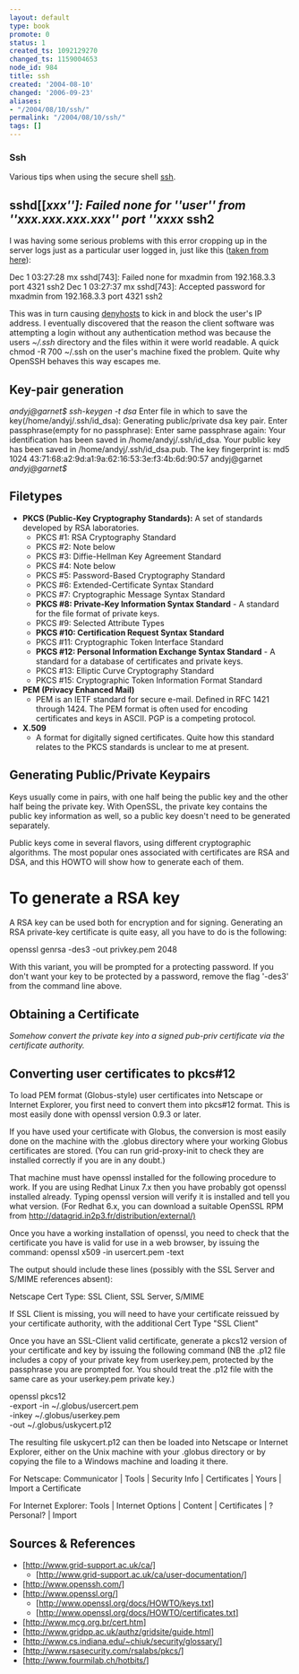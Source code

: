 ```yaml
---
layout: default
type: book
promote: 0
status: 1
created_ts: 1092129270
changed_ts: 1159004653
node_id: 984
title: ssh
created: '2004-08-10'
changed: '2006-09-23'
aliases:
- "/2004/08/10/ssh/"
permalink: "/2004/08/10/ssh/"
tags: []
---
```

### Ssh
Various tips when using the secure shell [ssh](http://www.openssh.com/).
<!--break-->

## sshd[[_xxx'']: Failed none for ''user'' from ''xxx.xxx.xxx.xxx'' port ''xxxx_ ssh2 
I was having some serious problems with this error cropping up in the server logs just as a particular user logged in, just like this ([taken from here](http://www.derkeiler.com/Mailing-Lists/securityfocus/Secure_Shell/2004-12/0001.html)):

 Dec 1 03:27:28 mx sshd[743]: Failed none for mxadmin from 192.168.3.3 port 4321 ssh2
 Dec 1 03:27:37 mx sshd[743]: Accepted password for mxadmin from 192.168.3.3 port 4321 ssh2 

This was in turn causing [denyhosts](http://denyhosts.sourceforge.net/) to kick in and block the user's IP address.  I eventually discovered that the reason the client software was attempting a login without any authentication method was because the users _~/.ssh_ directory and the files within it were world readable.  A quick 
 chmod -R 700 ~/.ssh
on the user's machine fixed the problem.  Quite why OpenSSH behaves this way escapes me.

## Key-pair generation
  _andyj@garnet$ ssh-keygen -t dsa_
  Enter file in which to save the key(/home/andyj/.ssh/id_dsa): 
  Generating public/private dsa key pair.
  Enter passphrase(empty for no passphrase): 
  Enter same passphrase again: 
  Your identification has been saved in /home/andyj/.ssh/id_dsa.
  Your public key has been saved in /home/andyj/.ssh/id_dsa.pub.
  The key fingerprint is:
  md5 1024 43:71:68:a2:9d:a1:9a:62:16:53:3e:f3:4b:6d:90:57 andyj@garnet
  _andyj@garnet$_

## Filetypes

* __PKCS (Public-Key Cryptography Standards):__ A set of standards developed by RSA laboratories.
    * PKCS #1: RSA Cryptography Standard
    * PKCS #2: Note below
    * PKCS #3: Diffie-Hellman Key Agreement Standard
    * PKCS #4: Note below
    * PKCS #5: Password-Based Cryptography Standard
    * PKCS #6: Extended-Certificate Syntax Standard
    * PKCS #7: Cryptographic Message Syntax Standard
    * __PKCS #8: Private-Key Information Syntax Standard__ - A standard for the file format of private keys.
    * PKCS #9: Selected Attribute Types
    * __PKCS #10: Certification Request Syntax Standard__
    * PKCS #11: Cryptographic Token Interface Standard
    * __PKCS #12: Personal Information Exchange Syntax Standard__ - A standard for a database of certificates and private keys.
    * PKCS #13: Elliptic Curve Cryptography Standard
    * PKCS #15: Cryptographic Token Information Format Standard
* __PEM (Privacy Enhanced Mail)__
    * PEM is an IETF standard for secure e-mail. Defined in RFC 1421 through 1424. The PEM format is often used for encoding certificates and keys in ASCII. PGP is a competing protocol.
* __X.509__
    * A format for digitally signed certificates.  Quite how this standard relates to the PKCS standards is unclear to me at present.

## Generating Public/Private Keypairs
Keys usually come in pairs, with one half being the public key and the other half being the private key.  With OpenSSL, the private key contains the
public key information as well, so a public key doesn't need to be
generated separately.

Public keys come in several flavors, using different cryptographic
algorithms.  The most popular ones associated with certificates are
RSA and DSA, and this HOWTO will show how to generate each of them.

# To generate a RSA key
A RSA key can be used both for encryption and for signing.
Generating an RSA private-key certificate is quite easy, all you have to
do is the following:

  openssl genrsa -des3 -out privkey.pem 2048

With this variant, you will be prompted for a protecting password.  If
you don't want your key to be protected by a password, remove the flag
'-des3' from the command line above.

## Obtaining a Certificate
_Somehow convert the private key into a signed pub-priv certificate via the certificate authority._

## Converting user certificates to pkcs#12
To load PEM format (Globus-style) user certificates into Netscape or Internet Explorer, you first need to convert them into pkcs#12 format. This is most easily done with openssl version 0.9.3 or later.

If you have used your certificate with Globus, the conversion is most easily done on the machine with the .globus directory where your working Globus certificates are stored. (You can run grid-proxy-init to check they are installed correctly if you are in any doubt.)

That machine must have openssl installed for the following procedure to work. If you are using Redhat Linux 7.x then you have probably got openssl installed already. Typing openssl version will verify it is installed and tell you what version. (For Redhat 6.x, you can download a suitable OpenSSL RPM from <http://datagrid.in2p3.fr/distribution/external/)>

Once you have a working installation of openssl, you need to check that the certificate you have is valid for use in a web browser, by issuing the command: 
  openssl x509 -in usercert.pem -text

The output should include these lines (possibly with the SSL Server and S/MIME references absent):

  Netscape Cert Type: 
  SSL Client, SSL Server, S/MIME

If SSL Client is missing, you will need to have your certificate reissued by your certificate authority, with the additional Cert Type "SSL Client"

Once you have an SSL-Client valid certificate, generate a pkcs12 version of your certificate and key by issuing the following command (NB the .p12 file includes a copy of your private key from userkey.pem, protected by the passphrase you are prompted for. You should treat the .p12 file with the same care as your userkey.pem private key.)

 openssl pkcs12 \
 -export -in ~/.globus/usercert.pem \
         -inkey ~/.globus/userkey.pem \
         -out ~/.globus/uskycert.p12

The resulting file uskycert.p12 can then be loaded into Netscape or Internet Explorer, either on the Unix machine with your .globus directory or by copying the file to a Windows machine and loading it there.

For Netscape: Communicator | Tools | Security Info | Certificates | Yours | Import a Certificate

For Internet Explorer: Tools | Internet Options | Content | Certificates | ?Personal? | Import 

## Sources & References
* [http://www.grid-support.ac.uk/ca/]
    * [http://www.grid-support.ac.uk/ca/user-documentation/]
* [http://www.openssh.com/]
* [http://www.openssl.org/]
    * [http://www.openssl.org/docs/HOWTO/keys.txt]
    * [http://www.openssl.org/docs/HOWTO/certificates.txt]
* [http://www.mcg.org.br/cert.htm]
* [http://www.gridpp.ac.uk/authz/gridsite/guide.html]
* [http://www.cs.indiana.edu/~chiuk/security/glossary/]
* [http://www.rsasecurity.com/rsalabs/pkcs/]
* [http://www.fourmilab.ch/hotbits/]
